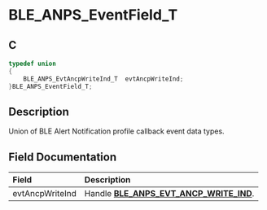 # BLE_ANPS_EventField_T

## C

```c
typedef union
{
    BLE_ANPS_EvtAncpWriteInd_T  evtAncpWriteInd;
}BLE_ANPS_EventField_T;
```

## Description

Union of BLE Alert Notification profile callback event data types.


## Field Documentation

|Field|Description|
|:---|:---|
|evtAncpWriteInd|Handle **[BLE_ANPS_EVT_ANCP_WRITE_IND](GUID-652F4248-7986-49C9-B618-081627A19E74.md)**.|
